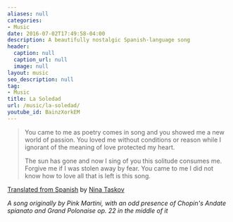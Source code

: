 ```yaml
---
aliases: null
categories:
- Music
date: 2016-07-02T17:49:58-04:00
description: A beautifully nostalgic Spanish-language song
header:
  caption: null
  caption_url: null
  image: null
layout: music
seo_description: null
tag:
- Music
title: La Soledad
url: /music/la-soledad/
youtube_id: BainzXorkEM
---
```


> You came to me as poetry comes in song
> and you showed me a new world of passion.
> You loved me without conditions or reason
> while I ignorant of the meaning of love protected my heart.
>
> The sun has gone and now I sing of you
> this solitude consumes me.
> Forgive me if I was stolen away by fear.
> You came to me I did not know how to love
> all that is left is this song.

[Translated from Spanish](http://lyricstranslate.com/en/la-soledad-la-soledad.html-0) by [Nina Taskov](http://lyricstranslate.com/en/translator/siniminit)

*A song originally by Pink Martini, with an odd presence of Chopin's Andate spianato and Grand Polonaise op. 22 in the middle of it*
